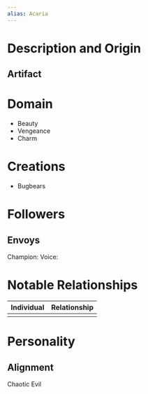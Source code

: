 ```yaml
---
alias: Acaria
---
```

# Description and Origin


## Artifact

# Domain
- Beauty
- Vengeance
- Charm

# Creations
- Bugbears




# Followers

## Envoys
Champion: 
Voice: 

# Notable Relationships
| Individual | Relationship |
| ---------- | ------------ |
|            |              |

# Personality


## Alignment
Chaotic Evil